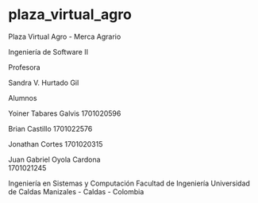 plaza_virtual_agro
==================

Plaza Virtual Agro - Merca Agrario


Ingeniería de Software II


Profesora

Sandra V. Hurtado Gil

Alumnos

Yoiner Tabares Galvis
1701020596

Brian Castillo
1701022576

Jonathan Cortes
1701020315

Juan Gabriel Oyola Cardona	
1701021245



Ingeniería en Sistemas y Computación
Facultad de Ingeniería
Universidad de Caldas
Manizales - Caldas - Colombia
